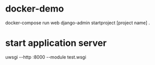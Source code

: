 # docker-demo

docker-compose run web django-admin startproject [project name] .

# start application server
 uwsgi --http :8000 --module test.wsgi